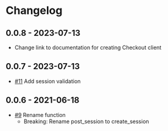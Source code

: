 # Changelog


## 0.0.8 - 2023-07-13
* Change link to documentation for creating Checkout client

## 0.0.7 - 2023-07-13
* [#11](https://github.com/Dintero/Dintero.Python.SDK/pull/11) Add session validation

## 0.0.6 - 2021-06-18
* [#9](https://github.com/Dintero/Dintero.Python.SDK/pull/9) Rename function
  * Breaking: Rename post_session to create_session
